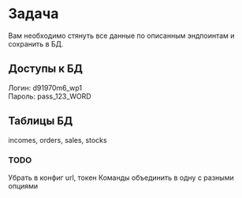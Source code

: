 # Задача
Вам необходимо стянуть все данные по описанным эндпоинтам и сохранить в БД.

## Доступы к БД
Логин: d91970m6_wp1  
Пароль: pass_123_WORD

## Таблицы БД
incomes, orders, sales, stocks

### TODO
Убрать в конфиг url, токен
Команды объединить в одну с разными опциями